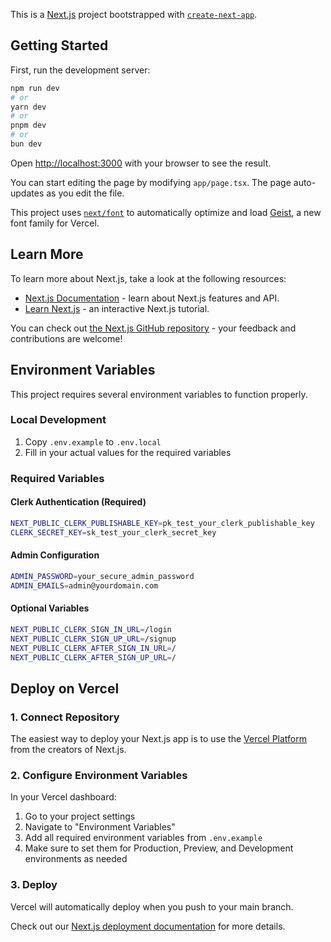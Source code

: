 This is a [Next.js](https://nextjs.org) project bootstrapped with [`create-next-app`](https://nextjs.org/docs/app/api-reference/cli/create-next-app).

## Getting Started

First, run the development server:

```bash
npm run dev
# or
yarn dev
# or
pnpm dev
# or
bun dev
```

Open [http://localhost:3000](http://localhost:3000) with your browser to see the result.

You can start editing the page by modifying `app/page.tsx`. The page auto-updates as you edit the file.

This project uses [`next/font`](https://nextjs.org/docs/app/building-your-application/optimizing/fonts) to automatically optimize and load [Geist](https://vercel.com/font), a new font family for Vercel.

## Learn More

To learn more about Next.js, take a look at the following resources:

- [Next.js Documentation](https://nextjs.org/docs) - learn about Next.js features and API.
- [Learn Next.js](https://nextjs.org/learn) - an interactive Next.js tutorial.

You can check out [the Next.js GitHub repository](https://github.com/vercel/next.js) - your feedback and contributions are welcome!

## Environment Variables

This project requires several environment variables to function properly. 

### Local Development
1. Copy `.env.example` to `.env.local`
2. Fill in your actual values for the required variables

### Required Variables

#### Clerk Authentication (Required)
```bash
NEXT_PUBLIC_CLERK_PUBLISHABLE_KEY=pk_test_your_clerk_publishable_key
CLERK_SECRET_KEY=sk_test_your_clerk_secret_key
```

#### Admin Configuration
```bash
ADMIN_PASSWORD=your_secure_admin_password
ADMIN_EMAILS=admin@yourdomain.com
```

#### Optional Variables
```bash
NEXT_PUBLIC_CLERK_SIGN_IN_URL=/login
NEXT_PUBLIC_CLERK_SIGN_UP_URL=/signup
NEXT_PUBLIC_CLERK_AFTER_SIGN_IN_URL=/
NEXT_PUBLIC_CLERK_AFTER_SIGN_UP_URL=/
```

## Deploy on Vercel

### 1. Connect Repository
The easiest way to deploy your Next.js app is to use the [Vercel Platform](https://vercel.com/new?utm_medium=default-template&filter=next.js&utm_source=create-next-app&utm_campaign=create-next-app-readme) from the creators of Next.js.

### 2. Configure Environment Variables
In your Vercel dashboard:
1. Go to your project settings
2. Navigate to "Environment Variables"
3. Add all required environment variables from `.env.example`
4. Make sure to set them for Production, Preview, and Development environments as needed

### 3. Deploy
Vercel will automatically deploy when you push to your main branch.

Check out our [Next.js deployment documentation](https://nextjs.org/docs/app/building-your-application/deploying) for more details.
